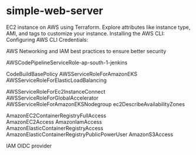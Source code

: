# simple-web-server
EC2 instance on AWS using Terraform. Explore attributes like instance type, AMI, and tags to customize your instance.
Installing the AWS CLI:
Configuring AWS CLI Credentials:

 AWS Networking and IAM best practices to ensure better security

 
AWSCodePipelineServiceRole-ap-south-1-jenkins

CodeBuildBasePolicy
AWSServiceRoleForAmazonEKS
AWSServiceRoleForElasticLoadBalancing

AWSServiceRoleForEc2InstanceConnect
AWSServiceRoleForGlobalAccelerator
AWSServiceRoleForAmazonEKSNodegroup
ec2DescribeAvailabilityZones

AmazonEC2ContainerRegistryFullAccess	
AmazonEC2Access
AmazonIamAccess
AmazonElasticContainerRegistryAccess	
AmazonElasticContainerRegistryPublicPowerUser
AmazonS3Access

IAM OIDC provider
